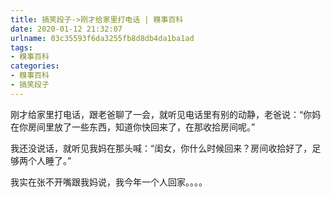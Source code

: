 ```yaml
---
title: 搞笑段子->刚才给家里打电话 | 糗事百科
date: 2020-01-12 21:32:07
urlname: 03c35593f6da3255fb8d8db4da1ba1ad
tags: 
- 糗事百科
categories:
- 糗事百科
- 搞笑段子
---
```

刚才给家里打电话，跟老爸聊了一会，就听见电话里有别的动静，老爸说：“你妈在你房间里放了一些东西，知道你快回来了，在那收拾房间呢。”

我还没说话，就听见我妈在那头喊：“闺女，你什么时候回来？房间收拾好了，足够两个人睡了。”

我实在张不开嘴跟我妈说，我今年一个人回家。。。。


